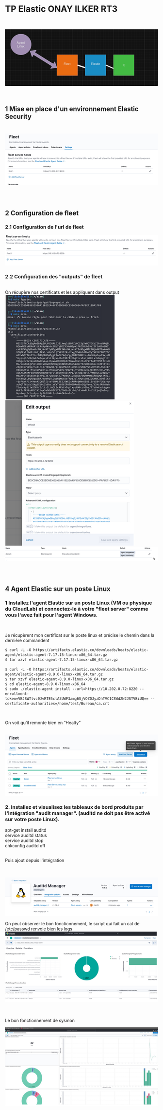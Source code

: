 # TP Elastic ONAY ILKER RT3
<br>

![img](image/10.png)

<br>

## 1 Mise en place d'un environnement Elastic Security <br> <br>

![img](image/1.png)

<br> <br>
## 2 Configuration de fleet <br>
### 2.1 Configuration de l'url de fleet<br> 

![img](image/2.png)

### 2.2 Configuration des "outputs" de fleet
<br>On récupère nos certificats et les appliquent dans output
<br>
![img](image/3.png) <br>
![img](image/4.png) <br>
![img](image/5.png) <br>

<br>

<br>

## 4 Agent Elastic sur un poste Linux<br>
### 1 Installez l'agent Elastic sur un poste Linux (VM ou physique du CloudLab) et connectez-le à votre "fleet server" comme vous l'avez fait pour l'agent Windows. <br>

<br>

Je récupèrent mon certificat sur le poste linux et précise le chemin dans la dernière commandent <br>
````
$ curl -L -O https://artifacts.elastic.co/downloads/beats/elastic-agent/elastic-agent-7.17.15-linux-x86_64.tar.gz
$ tar xzvf elastic-agent-7.17.15-linux-x86_64.tar.gz

$ curl -L -O https://artifacts.elastic.co/downloads/beats/elastic-agent/elastic-agent-8.9.0-linux-x86_64.tar.gz
$ tar xzvf elastic-agent-8.9.0-linux-x86_64.tar.gz
$ cd elastic-agent-8.9.0-linux-x86_64
$ sudo ./elastic-agent install --url=https://10.202.0.72:8220 --enrollment-token=VEJSWTlvc0JvRTE5clA3UWF3amg6SjVQZDJyaDhTVC1CSWdZN2JSTVBiUQ== --certificate-authorities=/home/test/Bureau/ca.crt 


````


<br>
On voit qu’il remonte bien en “Healty”

<br> ![img](image/6.png) 
<br> 

### 2. Installez et visualisez les tableaux de bord produits par l'intégration "audit manager". (auditd ne doit pas être activé sur votre poste Linux).

apt-get install auditd <br>
service auditd status<br>
service auditd stop<br>
chkconfig auditd off<br>


<br>
Puis ajout depuis l'intégration


<br><br> ![img](image/7.png) 


On peut observer le bon fonctionnement, le script qui fait un cat de /etc/passwd renvoie bien les logs
<br> ![img](image/8.png) 

<br>
<br>
Le bon fonctionnement de sysmon


<br>

![img](image/9.png) 


